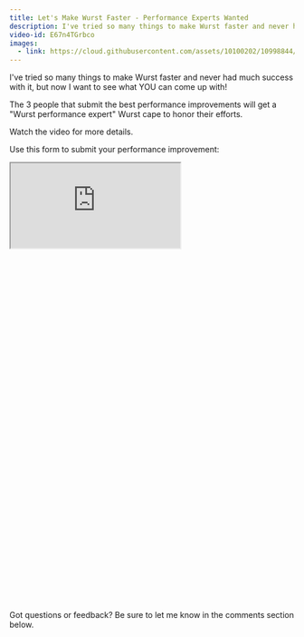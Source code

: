 ```yaml
---
title: Let's Make Wurst Faster - Performance Experts Wanted
description: I've tried so many things to make Wurst faster and never had much success with it, but now I want to see what YOU can come up with!
video-id: E67n4TGrbco
images:
  - link: https://cloud.githubusercontent.com/assets/10100202/10998844/78fb9e7a-8498-11e5-9a1f-6804cace2ed4.jpg
---
```

I've tried so many things to make Wurst faster and never had much success with it, but now I want to see what YOU can come up with!

The 3 people that submit the best performance improvements will  get a "Wurst performance expert" Wurst cape to honor their efforts.

Watch the video for more details.
<!--read more-->

Use this form to submit your performance improvement:

<div class="embed-responsive embed-responsive-16by9" style="padding-bottom: 120%">
  <iframe class="embed-responsive-item" src="https://docs.google.com/forms/d/1ISGullXHv9X_BzWkDu_OCmWlwGe56pSfCMrynZwP8RA/viewform?embedded=true"></iframe>
</div>
<br>

Got questions or feedback? Be sure to let me know in the comments section below.
